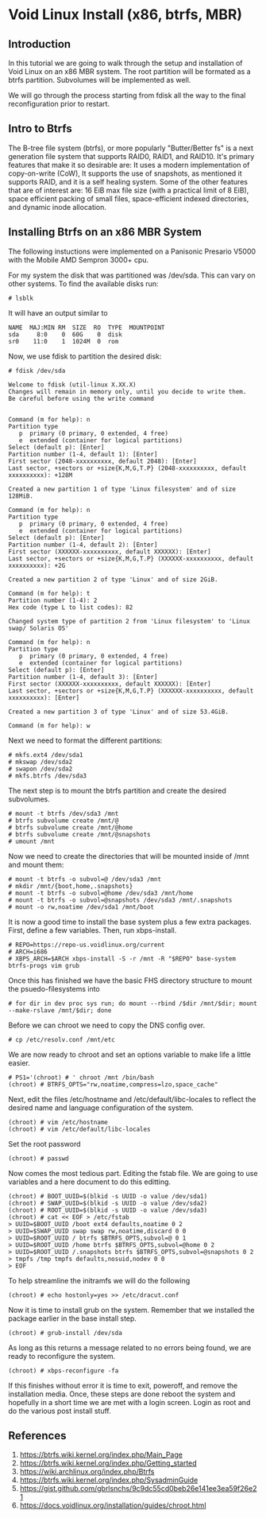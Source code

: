 # Void Linux Install (x86, btrfs, MBR)

## Introduction
In this tutorial we are going to walk through the setup and installation of Void Linux on an x86 MBR system. The root partition will be formated as a btrfs partition. Subvolumes will be implemented as well.

We will go through the process starting from fdisk all the way to the final reconfiguration prior to restart.

## Intro to Btrfs
The B-tree file system (btrfs), or more popularly "Butter/Better fs" is a next generation file system that supports RAID0, RAID1, and RAID10. It's primary features that make it so desirable are: It uses a modern implementation of copy-on-write (CoW), It supports the use of snapshots, as mentioned it supports RAID, and it is a self healing system. Some of the other features that are of interest are: 16 EiB max file size (with a practical limit of 8 EiB), space efficient packing of small files, space-efficient indexed directories, and dynamic inode allocation.

## Installing Btrfs on an x86 MBR System
The following instuctions were implemented on a Panisonic Presario V5000 with the Mobile AMD Sempron 3000+ cpu.

For my system the disk that was partitioned was /dev/sda. This can vary on other systems. To find the available disks run:
```
# lsblk
```
It will have an output similar to
```
NAME  MAJ:MIN RM  SIZE  RO  TYPE  MOUNTPOINT
sda     8:0    0  60G    0  disk
sr0    11:0    1  1024M  0  rom
```
Now, we use fdisk to partition the desired disk:
```
# fdisk /dev/sda

Welcome to fdisk (util-linux X.XX.X)
Changes will remain in memory only, until you decide to write them.
Be careful before using the write command


Command (m for help): n
Partition type
   p  primary (0 primary, 0 extended, 4 free)
   e  extended (container for logical partitions)
Select (default p): [Enter]
Partition number (1-4, default 1): [Enter]
First sector (2048-xxxxxxxxxx, default 2048): [Enter]
Last sector, +sectors or +size{K,M,G,T.P} (2048-xxxxxxxxxx, default xxxxxxxxxx): +128M

Created a new partition 1 of type 'Linux filesystem' and of size 128MiB.

Command (m for help): n
Partition type
   p  primary (0 primary, 0 extended, 4 free)
   e  extended (container for logical partitions)
Select (default p): [Enter]
Partition number (1-4, default 2): [Enter]
First sector (XXXXXX-xxxxxxxxxx, default XXXXXX): [Enter]
Last sector, +sectors or +size{K,M,G,T.P} (XXXXXX-xxxxxxxxxx, default xxxxxxxxxx): +2G

Created a new partition 2 of type 'Linux' and of size 2GiB.

Command (m for help): t
Partition number (1-4): 2
Hex code (type L to list codes): 82

Changed system type of partition 2 from 'Linux filesystem' to 'Linux swap/ Solaris OS'

Command (m for help): n
Partition type
   p  primary (0 primary, 0 extended, 4 free)
   e  extended (container for logical partitions)
Select (default p): [Enter]
Partition number (1-4, default 3): [Enter]
First sector (XXXXXX-xxxxxxxxxx, default XXXXXX): [Enter]
Last sector, +sectors or +size{K,M,G,T.P} (XXXXXX-xxxxxxxxxx, default xxxxxxxxxx): [Enter]

Created a new partition 3 of type 'Linux' and of size 53.4GiB.

Command (m for help): w
```
Next we need to format the different partitions:
```
# mkfs.ext4 /dev/sda1
# mkswap /dev/sda2
# swapon /dev/sda2
# mkfs.btrfs /dev/sda3
```
The next step is to mount the btrfs partition and create the desired subvolumes.
```
# mount -t btrfs /dev/sda3 /mnt
# btrfs subvolume create /mnt/@
# btrfs subvolume create /mnt/@home
# btrfs subvolume create /mnt/@snapshots
# umount /mnt
```
Now we need to create the directories that will be mounted inside of /mnt and mount them:
```
# mount -t btrfs -o subvol=@ /dev/sda3 /mnt
# mkdir /mnt/{boot,home,.snapshots}
# mount -t btrfs -o subvol=@home /dev/sda3 /mnt/home
# mount -t btrfs -o subvol=@snapshots /dev/sda3 /mnt/.snapshots
# mount -o rw,noatime /dev/sda1 /mnt/boot
```
It is now a good time to install the base system plus a few extra packages. First, define a few variables. Then, run xbps-install.
```
# REPO=https://repo-us.voidlinux.org/current
# ARCH=i686
# XBPS_ARCH=$ARCH xbps-install -S -r /mnt -R "$REPO" base-system btrfs-progs vim grub
```
Once this has finished we have the basic FHS directory structure to mount the psuedo-filesystems into
```
# for dir in dev proc sys run; do mount --rbind /$dir /mnt/$dir; mount --make-rslave /mnt/$dir; done
```
Before we can chroot we need to copy the DNS config over.
```
# cp /etc/resolv.conf /mnt/etc
```
We are now ready to chroot and set an options variable to make life a little easier.
```
# PS1='(chroot) # ' chroot /mnt /bin/bash
(chroot) # BTRFS_OPTS="rw,noatime,compress=lzo,space_cache"
```
Next, edit the files /etc/hostname and /etc/default/libc-locales to reflect the desired name and language configuration of the system.
```
(chroot) # vim /etc/hostname
(chroot) # vim /etc/default/libc-locales
```
Set the root password
```
(chroot) # passwd
```
Now comes the most tedious part. Editing the fstab file. We are going to use variables and a here document to do this editting.
```
(chroot) # BOOT_UUID=$(blkid -s UUID -o value /dev/sda1)
(chroot) # SWAP_UUID=$(blkid -s UUID -o value /dev/sda2)
(chroot) # ROOT_UUID=$(blkid -s UUID -o value /dev/sda3)
(chroot) # cat << EOF > /etc/fstab
> UUID=$BOOT_UUID /boot ext4 defaults,noatime 0 2
> UUID=$SWAP_UUID swap swap rw,noatime,discard 0 0
> UUID=$ROOT_UUID / btrfs $BTRFS_OPTS,subvol=@ 0 1
> UUID=$ROOT_UUID /home btrfs $BTRFS_OPTS,subvol=@home 0 2
> UUID=$ROOT_UUID /.snapshots btrfs $BTRFS_OPTS,subvol=@snapshots 0 2
> tmpfs /tmp tmpfs defaults,nosuid,nodev 0 0
> EOF
```
To help streamline the initramfs we will do the following
```
(chroot) # echo hostonly=yes >> /etc/dracut.conf
```
Now it is time to install grub on the system. Remember that we installed the package earlier in the base install step.
```
(chroot) # grub-install /dev/sda
```
As long as this returns a message related to no errors being found, we are ready to reconfigure the system.
```
(chroot) # xbps-reconfigure -fa
```
If this finishes without error it is time to exit, poweroff, and remove the installation media. Once, these steps are done reboot the system and hopefully in a short time we are met with a login screen. Login as root and do the various post install stuff.
## References
1. https://btrfs.wiki.kernel.org/index.php/Main_Page
2. https://btrfs.wiki.kernel.org/index.php/Getting_started
3. https://wiki.archlinux.org/index.php/Btrfs
4. https://btrfs.wiki.kernel.org/index.php/SysadminGuide
5. https://gist.github.com/gbrlsnchs/9c9dc55cd0beb26e141ee3ea59f26e21
6. https://docs.voidlinux.org/installation/guides/chroot.html
